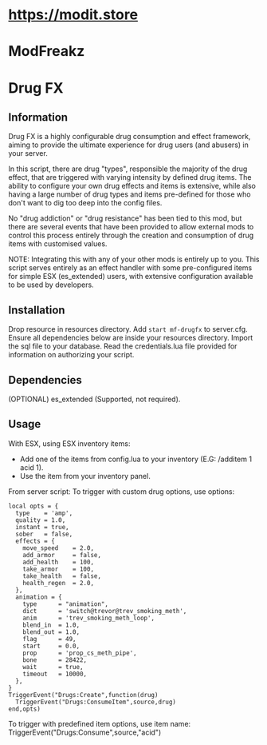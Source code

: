 # https://modit.store
# ModFreakz
# Drug FX

## Information
Drug FX is a highly configurable drug consumption and effect framework, aiming to provide the ultimate experience for drug users (and abusers) in your server. 

In this script, there are drug "types", responsible the majority of the drug effect, that are triggered with varying intensity by defined drug items. The ability to configure your own drug effects and items is extensive, while also having a large number of drug types and items pre-defined for those who don't want to dig too deep into the config files.

No "drug addiction" or "drug resistance" has been tied to this mod, but there are several events that have been provided to allow external mods to control this process entirely through the creation and consumption of drug items with customised values.

NOTE: Integrating this with any of your other mods is entirely up to you. This script serves entirely as an effect handler with some pre-configured items for simple ESX (es_extended) users, with extensive configuration available to be used by developers.

## Installation
Drop resource in resources directory.
Add `start mf-drugfx` to server.cfg.
Ensure all dependencies below are inside your resources directory.
Import the sql file to your database.
Read the credentials.lua file provided for information on authorizing your script.

## Dependencies
(OPTIONAL) es_extended (Supported, not required).

## Usage
With ESX, using ESX inventory items:
  - Add one of the items from config.lua to your inventory (E.G: /additem 1 acid 1).
  - Use the item from your inventory panel.

From server script:
  To trigger with custom drug options, use options:

    local opts = {
      type    = 'amp',         
      quality = 1.0,
      instant = true,
      sober   = false,
      effects = {      
        move_speed    = 2.0, 
        add_armor     = false,
        add_health    = 100,
        take_armor    = 100,
        take_health   = false, 
        health_regen  = 2.0, 
      },
      animation = {  
        type      = "animation",        
        dict      = 'switch@trevor@trev_smoking_meth', 
        anim      = 'trev_smoking_meth_loop',
        blend_in  = 1.0,
        blend_out = 1.0,
        flag      = 49,
        start     = 0.0,
        prop      = 'prop_cs_meth_pipe',
        bone      = 28422,
        wait      = true,
        timeout   = 10000,
      },
    }
    TriggerEvent("Drugs:Create",function(drug)
      TriggerEvent("Drugs:ConsumeItem",source,drug)
    end,opts)

  To trigger with predefined item options, use item name:
    TriggerEvent("Drugs:Consume",source,"acid")





